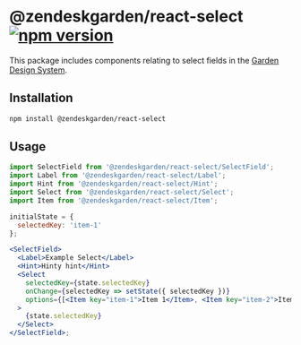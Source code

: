 # @zendeskgarden/react-select [![npm version](https://img.shields.io/npm/v/@zendeskgarden/react-select.svg?style=flat-square)](https://www.npmjs.com/package/@zendeskgarden/react-select)

This package includes components relating to select fields in the
[Garden Design System](https://zendeskgarden.github.io/).

## Installation

```sh
npm install @zendeskgarden/react-select
```

## Usage

```jsx static
import SelectField from '@zendeskgarden/react-select/SelectField';
import Label from '@zendeskgarden/react-select/Label';
import Hint from '@zendeskgarden/react-select/Hint';
import Select from '@zendeskgarden/react-select/Select';
import Item from '@zendeskgarden/react-select/Item';

initialState = {
  selectedKey: 'item-1'
};

<SelectField>
  <Label>Example Select</Label>
  <Hint>Hinty hint</Hint>
  <Select
    selectedKey={state.selectedKey}
    onChange={selectedKey => setState({ selectedKey })}
    options={[<Item key="item-1">Item 1</Item>, <Item key="item-2">Item 2</Item>]}
  >
    {state.selectedKey}
  </Select>
</SelectField>;
```
